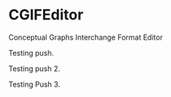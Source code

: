 CGIFEditor
==========

Conceptual Graphs Interchange Format Editor

Testing push.

Testing push 2.

Testing Push 3.